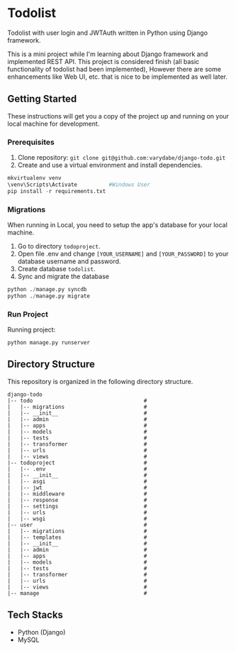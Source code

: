 # Todolist
Todolist with user login and JWTAuth written in Python using Django framework.

This is a mini project while I'm learning about Django framework and implemented REST API.
This project is considered finish (all basic functionality of todolist had been implemented), However there are some enhancements like Web UI, etc. that is nice to be implemented as well later.

## Getting Started

These instructions will get you a copy of the project up and running on your local machine for development.

### Prerequisites

1. Clone repository: `git clone git@github.com:varydabe/django-todo.git`
2. Create and use a virtual environment and install dependencies.
 ```python
 mkvirtualenv venv
 \venv\Scripts\Activate          #Windows User
 pip install -r requirements.txt
 ```

### Migrations

When running in Local, you need to setup the app's database for your local machine.

1. Go to directory `todoproject`.
2. Open file .env and change `[YOUR_USERNAME]` and `[YOUR_PASSWORD]` to your database username and password.
3. Create database `todolist`.
4. Sync and migrate the database
```python
python ./manage.py syncdb
python ./manage.py migrate
```

### Run Project

Running project:

`python manage.py runserver`

## Directory Structure

This repository is organized in the following directory structure.

```
django-todo
|-- todo                                   # 
|   |-- migrations                         # 
|   |-- __init__                           #
|   |-- admin                              #
|   |-- apps                               #
|   |-- models                             #
|   |-- tests                              #
|   |-- transformer                        #
|   |-- urls                               #
|   |-- views                              #
|-- todoproject                            # 
|   |-- .env                               # 
|   |-- __init__                           #
|   |-- asgi                               #
|   |-- jwt                                #
|   |-- middleware                         #
|   |-- response                           #
|   |-- settings                           #
|   |-- urls                               #
|   |-- wsgi                               #
|-- user                                   # 
|   |-- migrations                         # 
|   |-- templates                          # 
|   |-- __init__                           #
|   |-- admin                              #
|   |-- apps                               #
|   |-- models                             #
|   |-- tests                              #
|   |-- transformer                        #
|   |-- urls                               #
|   |-- views                              #
|-- manage                                 # 

```

## Tech Stacks

- Python (Django)
- MySQL
